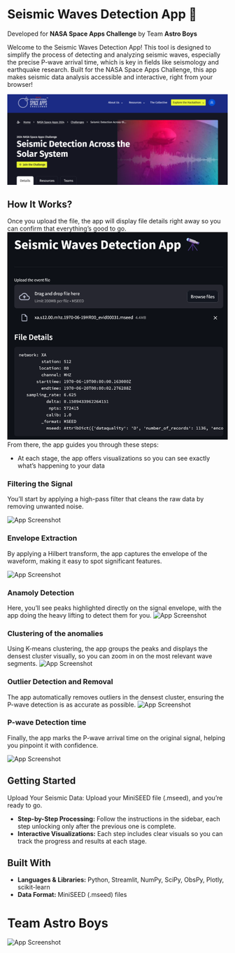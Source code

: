 # Seismic Waves Detection App 🔭

Developed for **NASA Space Apps Challenge** by Team **Astro Boys**

Welcome to the Seismic Waves Detection App! This tool is designed to simplify the process of detecting and analyzing seismic waves, especially the precise P-wave arrival time, which is key in fields like seismology and earthquake research. Built for the NASA Space Apps Challenge, this app makes seismic data analysis accessible and interactive, right from your browser!

![App Screenshot](img\00.png)

## How It Works?

Once you upload the file, the app will display file details right away so you can confirm that everything’s good to go.
![App Screenshot](img\1.png)
From there, the app guides you through these steps:

- At each stage, the app offers visualizations so you can see exactly what’s happening to your data

### Filtering the Signal

You’ll start by applying a high-pass filter that cleans the raw data by removing unwanted noise.

![App Screenshot](img\3)

### Envelope Extraction

By applying a Hilbert transform, the app captures the envelope of the waveform, making it easy to spot significant features.

![App Screenshot](img\4)

### Anamoly Detection

Here, you’ll see peaks highlighted directly on the signal envelope, with the app doing the heavy lifting to detect them for you.
![App Screenshot](img\5)

### Clustering of the anomalies

Using K-means clustering, the app groups the peaks and displays the densest cluster visually, so you can zoom in on the most relevant wave segments.
![App Screenshot](img\6)

### Outlier Detection and Removal

The app automatically removes outliers in the densest cluster, ensuring the P-wave detection is as accurate as possible.
![App Screenshot](img\7)

### P-wave Detection time

Finally, the app marks the P-wave arrival time on the original signal, helping you pinpoint it with confidence.

![App Screenshot](img\8)

## Getting Started

Upload Your Seismic Data: Upload your MiniSEED file (.mseed), and you’re ready to go.

- **Step-by-Step Processing:** Follow the instructions in the sidebar, each step unlocking only after the previous one is complete.
- **Interactive Visualizations:** Each step includes clear visuals so you can track the progress and results at each stage.

## Built With

- **Languages & Libraries:** Python, Streamlit, NumPy, SciPy, ObsPy, Plotly, scikit-learn
- **Data Format:** MiniSEED (.mseed) files

# Team Astro Boys

![App Screenshot](img\team)
